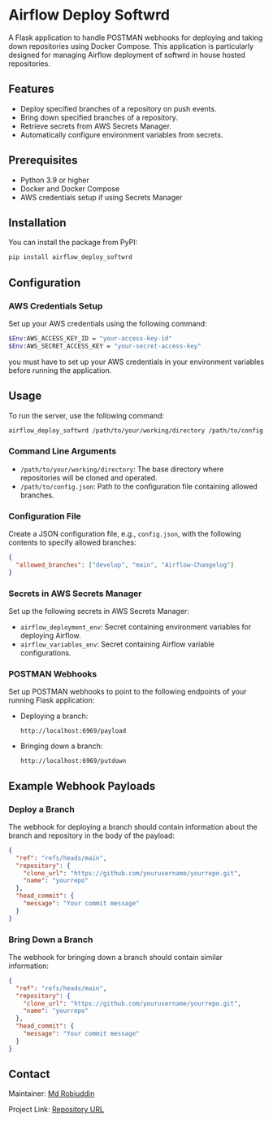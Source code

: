 # Airflow Deploy Softwrd

A Flask application to handle POSTMAN webhooks for deploying and taking down repositories using Docker Compose. This application is particularly designed for managing Airflow deployment of softwrd in house hosted repositories.

## Features
- Deploy specified branches of a repository on push events.
- Bring down specified branches of a repository.
- Retrieve secrets from AWS Secrets Manager.
- Automatically configure environment variables from secrets.

## Prerequisites
- Python 3.9 or higher
- Docker and Docker Compose
- AWS credentials setup if using Secrets Manager

## Installation

You can install the package from PyPI:

```bash
pip install airflow_deploy_softwrd
```

## Configuration

### AWS Credentials Setup
Set up your AWS credentials using the following command:
```bash
$Env:AWS_ACCESS_KEY_ID = "your-access-key-id"
$Env:AWS_SECRET_ACCESS_KEY = "your-secret-access-key"
```
you must have to set up your AWS credentials in your environment variables before running the application.

## Usage

To run the server, use the following command:

```bash
airflow_deploy_softwrd /path/to/your/working/directory /path/to/config.json
```

### Command Line Arguments
- `/path/to/your/working/directory`: The base directory where repositories will be cloned and operated.
- `/path/to/config.json`: Path to the configuration file containing allowed branches.

### Configuration File
Create a JSON configuration file, e.g., `config.json`, with the following contents to specify allowed branches:

```json
{
  "allowed_branches": ["develop", "main", "Airflow-Changelog"]
}
```




### Secrets in AWS Secrets Manager
Set up the following secrets in AWS Secrets Manager:
- `airflow_deployment_env`: Secret containing environment variables for deploying Airflow.
- `airflow_variables_env`: Secret containing Airflow variable configurations.

### POSTMAN Webhooks
Set up POSTMAN webhooks to point to the following endpoints of your running Flask application:

- Deploying a branch: 
  ```
  http://localhost:6969/payload
  ```

- Bringing down a branch: 
  ```
  http://localhost:6969/putdown
  ```

## Example Webhook Payloads

### Deploy a Branch
The webhook for deploying a branch should contain information about the branch and repository in the body of the payload:

```json
{
  "ref": "refs/heads/main",
  "repository": {
    "clone_url": "https://github.com/yourusername/yourrepo.git",
    "name": "yourrepo"
  },
  "head_commit": {
    "message": "Your commit message"
  }
}
```

### Bring Down a Branch
The webhook for bringing down a branch should contain similar information:

```json
{
  "ref": "refs/heads/main",
  "repository": {
    "clone_url": "https://github.com/yourusername/yourrepo.git",
    "name": "yourrepo"
  },
  "head_commit": {
    "message": "Your commit message"
  }
}
```

## Contact

Maintainer: [Md Robiuddin](mailto:robiuddin@softwrd.ai)

Project Link: [Repository URL](https://github.com/softwrdai/airflow_deploy_softwrd/)
